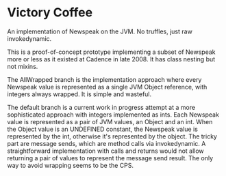 # Victory Coffee #

An implementation of Newspeak on the JVM. No truffles, just raw invokedynamic.

This is a proof-of-concept prototype implementing a subset of Newspeak more or less as it existed at Cadence in late 2008. It has class nesting but not mixins.

The AllWrapped branch is the implementation approach where every Newspeak value is represented as a single JVM Object reference, with integers always wrapped. It is simple and wasteful.

The default branch is a current work in progress attempt at a more sophisticated approach with integers implemented as ints. Each Newspeak value is represented as a pair of JVM values, an Object and an int. When the Object value is an UNDEFINED constant, the Newspeak value is represented by the int, otherwise it's represented by the object. The tricky part are message sends, which are method calls via invokedynamic. A straightforward implementation with calls and returns would not allow returning a pair of values to represent the message send result. The only way to avoid wrapping seems to be the CPS.